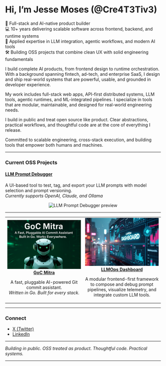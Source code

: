 # Hi, I’m Jesse Moses (@Cre4T3Tiv3)

🎯 Full-stack and AI-native product builder  
💻 10+ years delivering scalable software across frontend, backend, and runtime systems  
🧠 Applied expertise in LLM integration, agentic workflows, and modern AI tools  
🛠️ Building OSS projects that combine clean UX with solid engineering fundamentals

I build complete AI products, from frontend design to runtime orchestration. With a background spanning fintech, ad-tech, and enterprise SaaS, I design and ship real-world systems that are powerful, usable, and grounded in developer experience.

My work includes full-stack web apps, API-first distributed systems, LLM tools, agentic runtimes, and ML-integrated pipelines. I specialize in tools that are modular, maintainable, and designed for real-world engineering needs.

I build in public and treat open source like product. Clear abstractions, practical workflows, and thoughtful code are at the core of everything I release.

Committed to scalable engineering, cross-stack execution, and building tools that empower both humans and machines.

---
### Current OSS Projects

#### [LLM Prompt Debugger](https://github.com/Cre4T3Tiv3/llm-prompt-debugger)  
A UI-based tool to test, tag, and export your LLM prompts with model selection and prompt versioning.  
*Currently supports OpenAI, Claude, and Ollama*

<p align="center">
  <img src="https://raw.githubusercontent.com/Cre4T3Tiv3/llm-prompt-debugger/main/docs/assets/llm_prompt_debugger_v0.1.0.gif" alt="LLM Prompt Debugger preview" width="600"/>
</p>

---

<table>
  <tr>
    <td align="center" width="50%">
      <a href="https://github.com/Cre4T3Tiv3/gocmitra">
        <img src="https://raw.githubusercontent.com/Cre4T3Tiv3/gocmitra/main/docs/assets/gocmitra_v0.1.0.jpg" alt="GoC Mitra preview" width="300"/><br/>
        <strong>GoC Mitra</strong>
      </a>
      <p>
        A fast, pluggable AI-powered Git commit assistant.<br/>
        <em>Written in Go. Built for every stack.</em>
      </p>
    </td>
    <td align="center" width="50%">
      <a href="https://github.com/Cre4T3Tiv3/llmops-dashboard">
        <img src="https://raw.githubusercontent.com/Cre4T3Tiv3/llmops-dashboard/main/docs/assets/llmops_dashboard_v0.2.0.jpeg" alt="LLMOps Dashboard preview" width="300"/><br/>
        <strong>LLMOps Dashboard</strong>
      </a>
      <p>
        A modular frontend-first framework to compose and debug prompt pipelines, visualize telemetry, and integrate custom LLM tools.
      </p>
    </td>
  </tr>
</table>

---

### Connect

- [X (Twitter)](https://x.com/Cre4T3Tiv3)  
- [LinkedIn](https://www.linkedin.com/in/jlmoses/)

---

*Building in public. OSS treated as product. Thoughtful code. Practical systems.*

---
